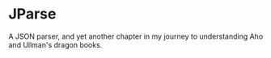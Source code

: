 # JParse

A JSON parser, and yet another chapter in my journey to understanding Aho and Ullman's dragon books.
